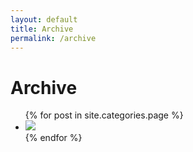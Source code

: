 ```yaml
---
layout: default
title: Archive
permalink: /archive
---
```

# Archive

<ul class="post-list archive-ul">
  {% for post in site.categories.page %}
    <li class="archive-li">
      <a class="post-link" href="{{ post.url | prepend: site.baseurl }}"><img src="{{ post.comic | prepend: site.baseurl }}"></a>
    </li>
  {% endfor %}
</ul>
